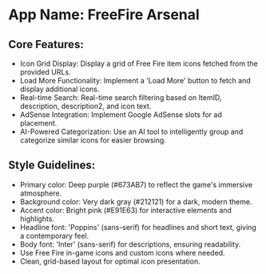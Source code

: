 # **App Name**: FreeFire Arsenal

## Core Features:

- Icon Grid Display: Display a grid of Free Fire item icons fetched from the provided URLs.
- Load More Functionality: Implement a 'Load More' button to fetch and display additional icons.
- Real-time Search: Real-time search filtering based on ItemID, description, description2, and icon text.
- AdSense Integration: Implement Google AdSense slots for ad placement.
- AI-Powered Categorization: Use an AI tool to intelligently group and categorize similar icons for easier browsing.

## Style Guidelines:

- Primary color: Deep purple (#673AB7) to reflect the game's immersive atmosphere.
- Background color: Very dark gray (#212121) for a dark, modern theme.
- Accent color: Bright pink (#E91E63) for interactive elements and highlights.
- Headline font: 'Poppins' (sans-serif) for headlines and short text, giving a contemporary feel.
- Body font: 'Inter' (sans-serif) for descriptions, ensuring readability.
- Use Free Fire in-game icons and custom icons where needed.
- Clean, grid-based layout for optimal icon presentation.